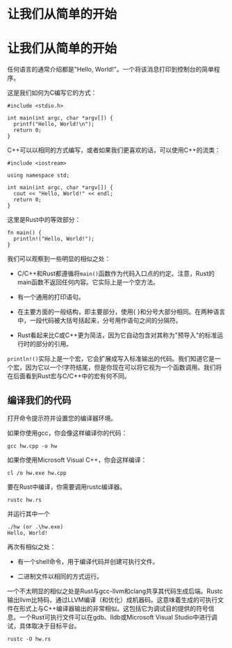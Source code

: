 # 让我们从简单的开始

# 让我们从简单的开始

任何语言的通常介绍都是"Hello, World!"。一个将该消息打印到控制台的简单程序。

这是我们如何为C编写它的方式：

```
#include <stdio.h>

int main(int argc, char *argv[]) {
  printf("Hello, World!\n");
  return 0;
} 
```

C++可以以相同的方式编写，或者如果我们更喜欢的话，可以使用C++的流类：

```
#include <iostream>

using namespace std;

int main(int argc, char *argv[]) {
  cout << "Hello, World!" << endl;
  return 0;
} 
```

这里是Rust中的等效部分：

```
fn main() {
  println!("Hello, World!");
} 
```

我们可以观察到一些明显的相似之处：

+   C/C++和Rust都遵循将`main()`函数作为代码入口点的约定。注意，Rust的main函数不返回任何内容。它实际上是一个空方法。

+   有一个通用的打印语句。

+   在主要方面的一般结构，即主要部分，使用{ }和分号大部分相同。在两种语言中，一段代码被大括号括起来，分号用作语句之间的分隔符。

+   Rust看起来比C或C++更为简洁，因为它自动包含对其称为"预导入"的标准运行时的部分的引用。

`println!()`实际上是一个宏，它会扩展成写入标准输出的代码。我们知道它是一个宏，因为它以一个!字符结尾，但是你现在可以将它视为一个函数调用。我们将在后面看到Rust宏与C/C++中的宏有何不同。

## 编译我们的代码

打开命令提示符并设置您的编译器环境。

如果你使用gcc，你会像这样编译你的代码：

```
gcc hw.cpp -o hw 
```

如果你使用Microsoft Visual C++，你会这样编译：

```
cl /o hw.exe hw.cpp 
```

要在Rust中编译，你需要调用rustc编译器。

```
rustc hw.rs 
```

并运行其中一个

```
./hw (or .\hw.exe)
Hello, World! 
```

再次有相似之处：

+   有一个shell命令，用于编译代码并创建可执行文件。

+   二进制文件以相同的方式运行。

一个不太明显的相似之处是Rust与gcc-llvm和clang共享其代码生成后端。Rustc输出llvm比特码，通过LLVM编译（和优化）成机器码。这意味着生成的可执行文件在形式上与C++编译器输出的非常相似。这包括它为调试目的提供的符号信息。一个Rust可执行文件可以在gdb、lldb或Microsoft Visual Studio中进行调试，具体取决于目标平台。

```
rustc -O hw.rs 
```
